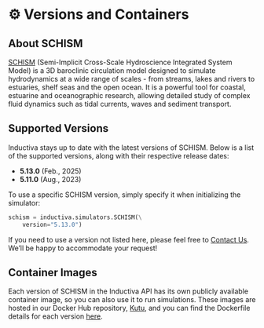 # ⚙️ Versions and Containers

## About SCHISM
[SCHISM](https://ccrm.vims.edu/schismweb/) (Semi-Implicit Cross-Scale Hydroscience Integrated System Model) is a 3D baroclinic circulation model designed to simulate hydrodynamics at a wide range of scales - from streams, lakes and rivers to estuaries, shelf seas and the open ocean. It is a powerful tool for coastal, estuarine and oceanographic research, allowing detailed study of complex fluid dynamics such as tidal currents, waves and sediment transport.

## Supported Versions
Inductiva stays up to date with the latest versions of SCHISM. Below is a list of the supported versions, along with their respective release dates:

- **5.13.0** (Feb., 2025)
- **5.11.0** (Aug., 2023)

To use a specific SCHISM version, simply specify it when initializing the simulator:

```python
schism = inductiva.simulators.SCHISM(\
    version="5.13.0")
```

If you need to use a version not listed here, please feel free to [Contact Us](mailto:support@inductiva.ai).
We’ll be happy to accommodate your request!

## Container Images
Each version of SCHISM in the Inductiva API has its own publicly available container image, 
so you can also use it to run simulations. These images are hosted in our Docker Hub repository, 
[Kutu](https://hub.docker.com/r/inductiva/kutu/tags?name=schism), and you can find the 
Dockerfile details for each version [here](https://github.com/inductiva/kutu/tree/main/simulators/schism).